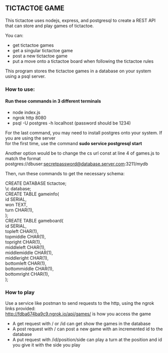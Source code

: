 ## TICTACTOE GAME

This tictactoe uses nodejs, express, and postgresql to create a REST API that can store and play games of tictactoe.

You can:

* get tictactoe games
* get a singular tictactoe game
* post a new tictactoe game
* put a move onto a tictactoe board when following the tictactoe rules

This program stores the tictactoe games in a database on your system using a psql server.

### How to use:

#### Run these commands in 3 different terminals

* node index.js
* ngrok http 8080
* psql -U postgres -h localhost (password should be 1234) 

For the last command, you may need to install postgres onto your system. If you are using the server  
for the first time, use the command __sudo service postgresql start__

Another option would be to change the cs url const at line 4 of games.js to match the format  
postgres://dbuser:secretpassword@database.server.com:3211/mydb

Then, run these commands to get the necessary schema:

CREATE DATABASE tictactoe;  
\c database;  
CREATE TABLE gameinfo(  
    id SERIAL,  
    won TEXT,  
    turn CHAR(1),  
);  
CREATE TABLE gameboard(  
    id SERIAL,  
    topleft CHAR(1),  
    topmiddle CHAR(1),  
    topright CHAR(1),  
    middleleft CHAR(1),  
    middlemiddle CHAR(1),  
    middleright CHAR(1),  
    bottomleft CHAR(1),  
    bottommiddle CHAR(1),    
    bottomright CHAR(1),  
);

### How to play

Use a service like postman to send requests to the http, using the ngrok links provided:  
http://fdba674ba9c9.ngrok.io/api/games/ is how you access the game

* A get request with / or /id can get show the games in the database
* A post request with / can post a new game with an incremented id to the database
* A put request with /id/position/side can play a turn at the position and id you give it with the side you play
